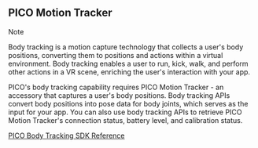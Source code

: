 ## PICO Motion Tracker 
> [!NOTE]
> Body tracking is a motion capture technology that collects a user's body positions, converting them to positions and actions within a virtual environment. Body tracking enables a user to run, kick, walk, and perform other actions in a VR scene, enriching the user's interaction with your app.
>
> PICO's body tracking capability requires PICO Motion Tracker - an accessory that captures a user's body positions. Body tracking APIs convert body positions into pose data for body joints, which serves as the input for your app. You can also use body tracking APIs to retrieve PICO Motion Tracker's connection status, battery level, and calibration status.
>
> [PICO Body Tracking SDK Reference](https://developer-global.pico-interactive.com/document/unity/body-tracking/)
